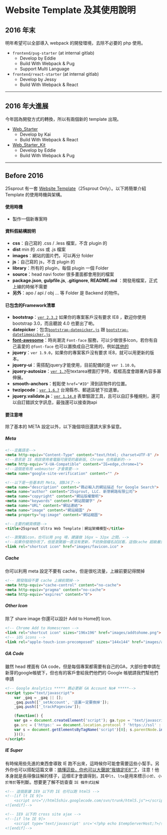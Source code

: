 # Website Template 及其使用說明


## 2016 年末
明年希望可以全部導入 webpack 的開發環境，去除不必要的 php 使用。

* `frontend/pug-starter` (at internal gitlab)
  * Develop by Eddie
  * Build With Webpack & Pug
  * Support Multi Language
* `frontend/react-starter` (at internal gitlab)
  * Develop by Jessy
  * Build With Webpack & React

---

## 2016 年大進展
今年因為開發方式的轉換，所以有兩個新的 template 出現。

* [Web_Starter](https://github.com/25sprout/web-starter)
  * Develop by Kai
  * Build With Webpack & React
* [Web_Starter_Kit](https://github.com/EddieWen-Taiwan/web)
  * Develop by Eddie
  * Build With Webpack & Pug

---

## Before 2016

25sprout 有一套 [Website Template](http://nas25lol.myqnapcloud.com:10088/25sproutTemplate/25Website)（25sprout Only）。以下將簡單介紹 Template 的使用時機與架構。

#### 使用時機
* 製作一個新專案時

#### 資料假結構說明
* **css**：自己寫的 .css / .less 檔案，不含 plugin 的
* **dist** min 的 .css 或 .js 檔案
* **images**：網站的圖片們，可以再分 folder
* **js**：自己寫的 js，不含 plugin 的
* **library**：所有的 plugin，每個 plugin 一個 Folder
* **source**：head navi footer 很多畫面都會用到的檔案
* **package.json**, **gulpfile.js**, **.gitignore**, **README.md** ：開發用檔案，正式上線的時候不需要
* **另外**：apo / api / obj … 等 Folder 是 Backend 的物件。

#### 已包含的Framework清單
* **bootstrap**：[`ver 2.3.2`](http://getbootstrap.com/) 如果你的專案客戶沒有要求 IE8 ，歡迎你使用 bootstrap 3.0，而且聽說 4.0 也要出了喲。
* **datepicker**：包含[`bootstrap-datepicker.js`](http://www.eyecon.ro/bootstrap-datepicker) 跟 [`bootstrap-datetimepicker.js`](http://www.malot.fr/bootstrap-datetimepicker)
* **[font-awesome](https://fortawesome.github.io/Font-Awesome/icons/)**：時尚潮流 `Font-face` 服務，可以少做很多Icon，若你有自己喜愛的 `@font-face` 也可以置換成自己常用的，例如[其他的](http://blog.25sprout.com/2012/11/font-face/)
* **jquery**：`ver 1.9.0`，如果你的專案客戶沒有要求 IE8，就可以用更新的版本。
* **jquery-ui**：需搭配jquery才能使用，目前配備的是 `ver 1.10.0`。
* **jquery-autosize**：[`ver 1.7`](http://www.jacklmoore.com/autosize/)在textarea裡面打字時，框框高度會跟著內容多寡伸展。
* **smooth-anchors**：輕鬆使 `href="#ID"` 滑到該物件的位置。
* **twzipcode**：[`ver 1.6.7`](https://code.essoduke.org/twzipcode/) 台灣縣市、郵遞區號下拉選單。
* **jquery.validate.js**：[`ver 1.14.0`](http://jqueryvalidation.org/) 表單驗證工具，且可以自訂多種規則，還可以自訂錯誤文字訊息，最強還可以接查詢api

#### 要注意唷

除了基本的 META 設定以外，以下幾個項目還請大家多留意。

##### Meta
```html
<!--定義語言-->
<meta http-equiv="Content-Type" content="text/html; charset=UTF-8" />
<!--意思是 IE 用該使用者電腦可接受的最新版, Chrome 也用最新的-->
<meta http-equiv="X-UA-Compatible" content="IE=edge,chrome=1">
<!--這個是有用 webmaster 才會需要-->
<meta name="google-site-verification" content="" />

<!--以下是一些基本的 Meta, 就BJ4了-->
<meta name="description" content="務必輸入的網站描述 for Google Search">
<meta name="author" content="25sprout, LLC. 新芽網路有限公司">
<meta name="copyright" content="網站版權聲明">
<meta name="keywords" content="網站關鍵字" />
<meta name="URL" content="網站連結">
<meta name="image" content="網站縮圖" />
<meta property="og:image" content="網站縮圖">

<!--主要的網頁標題-->
<title>25sprout Ultra Web Template｜網站架構模型</title>

<!--瀏覽器icon，也可以用 png 唷，建議做 16px ~ 32px 之間。-->
<!--如果你發現你改了，但是瀏覽器一直沒有更新，不妨換個檔名試試看，這個cache 超級嚴重-->
<link rel="shortcut icon" href="images/favicon.ico" >

```

##### Cache
你可以利用 meta 設定不要有 cache，但是很吃流量，上線前要記得關掉

``` html
<!-- 開發階段不要 cache 上線前關掉--> 	
<meta http-equiv="cache-control" content="no-cache">
<meta http-equiv="pragma" content="no-cache">
<meta http-equiv="expires" content="0">
```

##### Other Icon
除了 share image 你還可以設計 Add to Home的 Icon.

``` html
<!-- Chrome Add to Homescreen -->
<link rel="shortcut icon" sizes="196x196" href="images/addtohome.png">
<!-- iOS icons -->
<link rel="apple-touch-icon-precomposed" sizes="144x144" href="images/addtohome_ios.png">
```

##### GA Code
雖然 head 裡面有 GA code，但是每個專案都需要有自己的GA，大部份會申請在新芽的google帳號下，但也有的客戶會給我們他們的 Google 帳號請我們幫他們申請

``` html
<!-- Google Analytics ***** 務必更新 GA Account No# *****-->
<script type="text/javascript">
	var _gaq = _gaq || [];
	_gaq.push(['_setAccount', '這裏一定要換掉']);
	_gaq.push(['_trackPageview']);

	(function() {
	var ga = document.createElement('script'); ga.type = 'text/javascript'; ga.async = true;
	ga.src = ('https:' == document.location.protocol ? 'https://ssl' : 'http://www') + '.google-analytics.com/ga.js';
	var s = document.getElementsByTagName('script')[0]; s.parentNode.insertBefore(ga, s);
	})();
</script>
```

##### IE Super
有時候用些先進的東西會導致 IE 跑不出來，這時候你可能會需要這些小幫手。另外你也可以搭配這篇文章：[搞懂這些，你也可以大聲說“我搞定IE8”了](http://blog.25sprout.com/2015/03/fixed_ie8_tech/)，注意！他本身就是長得像註解的樣子，這樣IE才會讀得到，其中`lt`、`lte`是用來標示`小於`、`小於等於`等判斷。想要更了解不妨查查 `IE 條件式註解`

```html
<!-- 這個是讓 IE9 以下的 IE 也可以跑 html5 -->
<!--[if lt IE 9]>
    <script src="//html5shiv.googlecode.com/svn/trunk/html5.js"></script>
<![endif]-->

<!-- IE9 以下的 cross site ajax -->
<!--[if lte IE 9]>
	<script type='text/javascript' src='<?php echo $tempServerHost;?>/s/library/jquery.xdomainrequest.min.js'></script>
<![endif]-->
```





